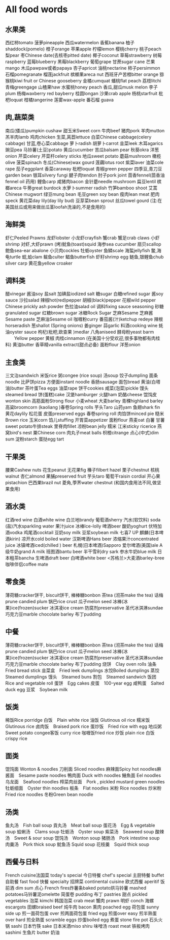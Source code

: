 All food words
===============

水果类
------------
西红柿tomato  菠萝pineapple  西瓜watermelon  香蕉banana  柚子shaddock(pomelo)  橙子orange  苹果apple  柠檬lemon  樱桃cherry  桃子peach  梨pear  枣Chinese date(去核枣pitted date)  椰子coconut  草莓strawberry  树莓raspberry  蓝莓blueberry  黑莓blackberry  葡萄grape  甘蔗sugar cane  芒果mango  木瓜pawpaw或者papaya  杏子apricot  油桃nectarine  柿子persimmon  石榴pomegranate  榴莲jackfruit  槟榔果areca nut  西班牙产苦橙bitter orange  猕猴桃kiwi fruit or Chinese gooseberry  金橘cumquat  蟠桃flat peach  荔枝litchi  青梅greengage  山楂果haw  水蜜桃honey peach  香瓜,甜瓜musk melon  李子plum  杨梅waxberry red bayberry  桂圆longan  沙果crab apple  杨桃starfruit  枇杷loquat  柑橘tangerine  莲雾wax-apple  番石榴 guava

肉,蔬菜类
------------
南瓜(倭瓜)pumpkin cushaw  甜玉米Sweet corn  牛肉beef  猪肉pork  羊肉mutton  羔羊肉lamb  鸡肉chicken  生菜,莴苣lettuce  白菜Chinese cabbage(celery cabbage)  甘蓝,卷心菜cabbage  萝卜radish  胡萝卜carrot  韭菜leek  木耳agarics  豌豆pea  马铃薯(土豆)potato  黄瓜cucumber  苦瓜balsam pear  秋葵okra  洋葱onion  芹菜celery  芹菜杆celery sticks  地瓜sweet potato  蘑菇mushroom  橄榄olive  菠菜spinach  冬瓜(Chinese)wax gourd  莲藕lotus root  紫菜laver  油菜cole rape  茄子eggplant  香菜caraway  枇杷loquat  青椒green pepper  四季豆,青刀豆garden bean  银耳silvery fungi  腱子肉tendon  肘子pork joint  茴香fennel(茴香油fennel oil 药用)  鲤鱼carp  咸猪肉bacon  金针蘑needle mushroom  扁豆lentil  槟榔areca  牛蒡great burdock  水萝卜summer radish  竹笋bamboo shoot  艾蒿Chinese mugwort  绿豆mung bean  毛豆green soy bean  瘦肉lean meat  肥肉speck  黄花菜day lily(day lily bud)  豆芽菜bean sprout  丝瓜towel gourd (注:在美国丝瓜或用来做丝瓜茎loofah洗澡的,不是食用的)

海鲜类
------------
虾仁Peeled Prawns  龙虾lobster  小龙虾crayfish  蟹crab  蟹足crab claws  小虾shrimp  对虾,大虾prawn  (烤)鱿鱼(toast)squid  海参sea cucumber  扇贝scallop  鲍鱼sea-ear abalone  小贝肉cockles  牡蛎oyster  鱼鳞scale  海蜇jellyfish  鳖,海龟turtle  蚬,蛤clam  鲅鱼culter  鲳鱼butterfish  虾籽shrimp egg  鲢鱼,银鲤鱼chub silver carp  黄花鱼yellow croaker

调料类
------------
醋vinegar 酱油soy 盐salt 加碘盐iodized salt 糖sugar 白糖refined sugar 酱soy sauce 沙拉salad 辣椒hot(red)pepper 胡椒(black)pepper 花椒wild pepper Chinese prickly ash powder 色拉油salad oil 调料fixing sauce seasoning 砂糖granulated sugar 红糖brown sugar 冰糖Rock Sugar 芝麻Sesame 芝麻酱Sesame paste 芝麻油Sesame oil 咖喱粉curry 番茄酱(汁)ketchup redeye 辣根horseradish 葱shallot (Spring onions) 姜ginger 蒜garlic 料酒cooking wine 蚝油oyster sauce 枸杞(枇杷,欧查果 )medlar 八角aniseed 酵母粉yeast barm 　　Yellow pepper 黄椒 肉桂cinnamon (在美国十分受欢迎,很多事物都有肉桂料) 黄油butter 香草精vanilla extract(甜点必备) 面粉flour 洋葱onion

主食类
------------
三文治sandwich 米饭rice 粥congee (rice soup) 汤soup 饺子dumpling 面条noodle 比萨饼pizza 方便面instant noodle 香肠sausage 面包bread 黄油(白塔油)butter 茶叶蛋Tea eggs 油菜rape 饼干cookies 咸菜(泡菜)pickle 馒头steamed bread 饼(蛋糕)cake 汉堡hamburger 火腿ham 奶酪cheese 馄饨皮wonton skin 高筋面粉Strong flour 小麦wheat 大麦barley 青稞highland barley 高粱broomcorn (kaoliang )春卷Spring rolls 芋头Taro 山药yam 鱼翅shark fin 黄花daylily 松花蛋 皮蛋preserved eggs 春卷spring roll 肉馅饼minced pie 糙米Brown rice 玉米corn 馅儿stuffing 开胃菜appetizer 面粉flour 燕麦oat 白薯 甘薯sweet potato牛排steak 里脊肉fillet 凉粉bean jelly 糯米 江米sticky ricerice 燕窝bird's nest 粟Chinese corn 肉丸子meat balls 枳橙citrange 点心(中式)dim sum 淀粉starch 蛋挞egg tart

干果类
------------
腰果Cashew nuts 花生peanut 无花果fig 榛子filbert hazel 栗子chestnut 核桃walnut 杏仁almond 果脯preserved fruit 芋头taro 葡萄干raisin cordial 开心果pistachion 巴西果brazil nut 菱角,荸荠water chestnut (和国内食用法不同,做坚果食用)

酒水类
------------
红酒red wine 白酒white wine 白兰地brandy 葡萄酒sherry 汽水(软饮料) soda (盐)汽水sparkling water 果汁juice 冰棒Ice-lolly 啤酒beer 酸奶yoghurt 伏特加酒vodka 鸡尾酒cocktail 豆奶soy milk 豆浆soybean milk 七喜7 UP 麒麟(日本啤酒kirin) 凉开水cold boiled water 汉斯啤酒Hans beer 浓缩果汁concentrated juice 冰镇啤酒iced(chilled ) beer 札幌(日本啤酒)Sapporo 爱尔啤酒(美国)ale A级牛奶grand A milk 班图酒bantu beer 半干雪利dry sark 参水牛奶blue milk 日本粗茶bancha 生啤酒draft beer 白啤酒white beer <苏格兰>大麦酒barley-bree 咖啡伴侣coffee mate

零食类
------------
薄荷糖cracker饼干, biscuit饼干, 棒棒糖bonbon 茶tea (沏茶make the tea) 话梅prune candied plum 锅巴rice crust 瓜子melon seed 冰棒(冰果)ice(frozen)sucker 冰淇凌ice cream 防腐剂preservative 圣代冰淇淋sundae 巧克力豆marble chocolate barley 布丁pudding

中餐
------------
薄荷糖cracker饼干, biscuit饼干, 棒棒糖bonbon 茶tea (沏茶make the tea) 话梅prune candied plum 锅巴rice crust 瓜子melon seed 冰棒(冰果)ice(frozen)sucker 冰淇凌ice cream 防腐剂preservative 圣代冰淇淋sundae 巧克力豆marble chocolate barley 布丁pudding
烧饼　Clay oven rolls 油条　Fried bread stick 韭菜盒　Fried leek dumplings 水饺Boiled dumplings 蒸饺　Steamed dumplings 馒头　Steamed buns 割包　Steamed sandwich 饭团　Rice and vegetable roll 蛋饼　Egg cakes 皮蛋　100-year egg 咸鸭蛋　Salted duck egg 豆浆　Soybean milk

饭类
------------
稀饭Rice porridge 白饭　Plain white rice 油饭 Glutinous oil rice 糯米饭　Glutinous rice 卤肉饭　Braised pork rice 蛋炒饭　Fried rice with egg 地瓜粥　Sweet potato congee客饭 curry rice 咖喱饭fried rice 炒饭 plain rice 白饭 crispy rice

面类
------------
馄饨面 Wonton & noodles 刀削面 Sliced noodles 麻辣面Spicy hot noodles麻酱面　Sesame paste noodles 鴨肉面 Duck with noodles 鱔魚面 Eel noodles 乌龙面　Seafood noodles 榨菜肉丝面　Pork , pickled mustard green noodles 牡蛎细面　Oyster thin noodles 板条　Flat noodles 米粉 Rice noodles 炒米粉　Fried rice noodles 冬粉Green bean noodle

汤类
------------
鱼丸汤　Fish ball soup 貢丸汤　Meat ball soup 蛋花汤　Egg & vegetable soup 蛤蜊汤　Clams soup 牡蛎汤　Oyster soup 紫菜汤　Seaweed soup 酸辣汤　Sweet & sour soup 馄饨汤　Wonton soup 猪肠汤　Pork intestine soup 肉羹汤　Pork thick soup 鱿鱼汤 Squid soup 花枝羹　Squid thick soup

西餐与日料
------------
French cuisine法国菜 today's special 今日特餐 chef's special 主厨特餐 buffet 自助餐 fast food 快餐 specialty 招牌菜 continental cuisine 欧式西餐 aperitif 饭前酒 dim sum 点心 French fires炸薯条baked potato烘马铃薯 mashed potatoes马铃薯泥omelette 简蛋卷 pudding 布丁 pastries 甜点 pickled vegetables 泡菜 kimchi 韩国泡菜 crab meat 蟹肉 prawn 明虾 conch 海螺 escargots 田螺braised beef 炖牛肉 bacon 熏肉 poached egg 荷包蛋 sunny side up 煎一面荷包蛋 over 煎两面荷包蛋 fried egg 煎蛋over easy 煎半熟蛋 over hard 煎全熟蛋 scramble eggs 炒蛋boiled egg 煮蛋 stone fire pot 石头火锅 sashi 日本竹筷 sake 日本米酒miso shiru 味噌汤 roast meat 铁板烤肉 sashimi 生鱼片 butter 奶油
